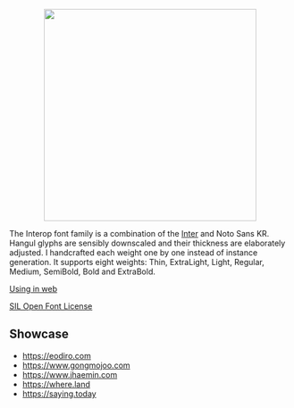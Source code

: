 <p align="center">
  <img width="380" src="https://user-images.githubusercontent.com/19797697/125155533-899ed380-e19b-11eb-9cd7-7f1236684128.png" />
</p>

The Interop font family is a combination of the [Inter](https://github.com/rsms/inter) and Noto Sans KR. Hangul glyphs are sensibly downscaled and their thickness are elaborately adjusted. I handcrafted each weight one by one instead of instance generation. It supports eight weights: Thin, ExtraLight, Light, Regular, Medium, SemiBold, Bold and ExtraBold.

[Using in web](./web)

[SIL Open Font License](https://github.com/paywteam/payw-pro/blob/master/LICENSE)

## Showcase

- https://eodiro.com
- https://www.gongmojoo.com
- https://www.jhaemin.com
- https://where.land
- https://saying.today
